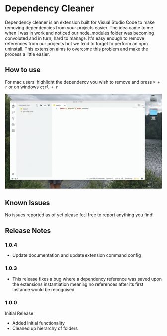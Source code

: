 # Dependency Cleaner
Dependency cleaner is an extension built for Visual Studio Code to make removing dependencies from your projects easier. The idea came to me when I was in work and noticed our node_modules folder was becoming convoluted and in turn, hard to manage. It's easy enough to remove references from our projects but we tend to forget to perform an npm uninstall. This extension aims to overcome this problem and make the process a little easier.

## How to use

For mac users, highlight the dependency you wish to remove and press `⌘ + r` or on windows `ctrl + r`

![alt text](https://raw.githubusercontent.com/Jackthomsonn/dependency-cleaner/master/images/dependency-cleaner.gif)

## Known Issues

No issues reported as of yet please feel free to report anything you find!

## Release Notes

### 1.0.4
* Update documentation and update extension command config

### 1.0.3
* This release fixes a bug where a dependency reference was saved upon the extensions instantiation meaning no references after its first instance would be recognised

### 1.0.0
Initial Release
* Added initial functionality
* Cleaned up hierarchy of folders

